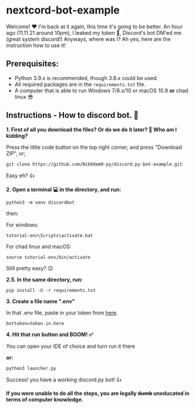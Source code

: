 # nextcord-bot-example

Welcome! :heart: I'm back at it again, this time it's going to be better. An hour ago (11.11.21 around 10pm), I leaked my token :rofl:, Discord's bot DM'ed me (great system discord!) Anyways, where was I? Ah yes, here are the instruction how to use it!

## Prerequisites:

- Python 3.9.x is recommended, though 3.8.x could be used.
- All required packages are in the `requirements.txt` file.
- A computer that is able to run Windows 7/8.x/10 or macOS 10.9 **or** chad linux :sunglasses:


## Instructions - How to discord bot. :robot:

**1. First of all you download the files? Or do we do it later? :thinking: Who am I kidding?**

Press the little code button on the top right corner, and press "Download ZIP", or;

```
git clone https://github.com/Nik0dem0-py/discord.py-bot-example.git
```

Easy eh? :thumbsup:

**2.  Open a terminal :computer: in the directory, and run:**

```
python3 -m venv discordbot
```

then:

For windows:

```
tutorial-env\Scripts\activate.bat
```

For chad linux and macOS:

```
source tutorial-env/bin/activate
```

Still pretty easy? :wink:

**2.5.  In the same directory, run:**

```
pip install -U -r requirements.txt
```

**3. Create a file name ".env"**

In that .env file, paste in your token from [here](https://discord.com/developers).

```
bottoken=token.in.here
```

**4. Hit that run button and BOOM! :white_check_mark:**

You can open your IDE of choice and turn run it there

**or:**

```
python3 launcher.py
```
Success! you have a working discord.py bot! :thumbsup:

**If you were unable to do all the steps, you are legally ~~dumb~~ uneducated in terms of computer knowledge.**






